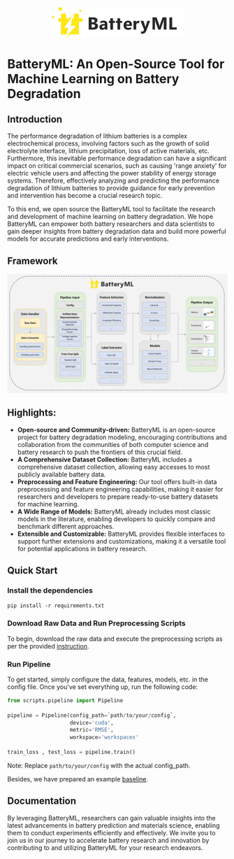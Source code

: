 <div align="center">  
  <img src="./image/Logo_RGB.png" width="300"> 
</div>  

# BatteryML: An Open-Source Tool for Machine Learning on Battery Degradation

## Introduction

The performance degradation of lithium batteries is a complex electrochemical process, involving factors such as the growth of solid electrolyte interface, lithium precipitation, loss of active materials, etc. Furthermore, this inevitable performance degradation can have a significant impact on critical commercial scenarios, such as causing 'range anxiety' for electric vehicle users and affecting the power stability of energy storage systems. Therefore, effectively analyzing and predicting the performance degradation of lithium batteries to provide guidance for early prevention and intervention has become a crucial research topic.

To this end, we open source the BatteryML tool to facilitate the research and development of machine learning on battery degradation.
We hope BatteryML can empower both battery researchers and data scientists to gain deeper insights from battery degradation data and build more powerful models for accurate predictions and early interventions.

## Framework

<img src="./image/framework.png" width="800">


## Highlights:
- **Open-source and Community-driven:** BatteryML is an open-source project for battery degradation modeling, encouraging contributions and collaboration from the communities of both computer science and battery research to push the frontiers of this crucial field.
- **A Comprehensive Dataset Collection:** BatteryML includes a comprehensive dataset collection, allowing easy accesses to most publicly available battery data.
- **Preprocessing and Feature Engineering:** Our tool offers built-in data preprocessing and feature engineering capabilities, making it easier for researchers and developers to prepare ready-to-use battery datasets for machine learning.
- **A Wide Range of Models:** BatteryML already includes most classic models in the literature, enabling developers to quickly compare and benchmark different approaches.
- **Extensible and Customizable:** BatteryML provides flexible interfaces to support further extensions and customizations, making it a versatile tool for potential applications in battery research.

## Quick Start

### Install the dependencies

```shell
pip install -r requirements.txt
```
### Download Raw Data and Run Preprocessing Scripts

To begin, download the raw data and execute the preprocessing scripts as per the provided [instruction](./dataprepare.md).


### Run Pipeline
To get started, simply configure the data, features, models, etc. in the config file. Once you've set everything up, run the following code:
```python
from scripts.pipeline import Pipeline

pipeline = Pipeline(config_path=`path/to/your/config`,
                    device='cuda',
                    metric='RMSE',
                    workspace='workspaces'

train_loss , test_loss = pipeline.train()
```
Note: Replace `path/to/your/config` with the actual config_path.

Besides, we have prepared an example [baseline](./baseline.ipynb).



## Documentation

By leveraging BatteryML, researchers can gain valuable insights into the latest advancements in battery prediction and materials science, enabling them to conduct experiments efficiently and effectively. We invite you to join us in our journey to accelerate battery research and innovation by contributing to and utilizing BatteryML for your research endeavors.
